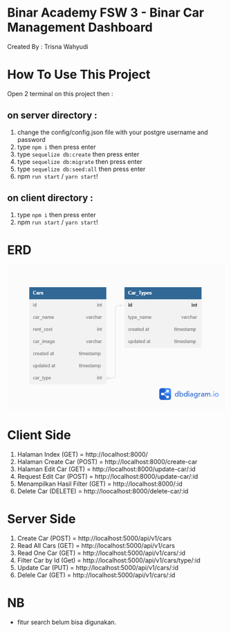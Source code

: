 # Binar Academy FSW 3 - Binar Car Management Dashboard

Created By : Trisna Wahyudi

# How To Use This Project

Open 2 terminal on this project then :

## on server directory :

1. change the config/config.json file with your postgre username and password
2. type `npm i` then press enter
3. type `sequelize db:create` then press enter
4. type `sequelize db:migrate` then press enter
5. type `sequelize db:seed:all` then press enter
6. npm `run start` / `yarn start`!

## on client directory :

1. type `npm i` then press enter
2. npm `run start` / `yarn start`!

# ERD

![dbdiagram](./ERD.png)

# Client Side

1. Halaman Index (GET) = http://localhost:8000/
2. Halaman Create Car (POST) = http://localhost:8000/create-car
3. Halaman Edit Car (GET) = http://localhost:8000/update-car/:id
4. Request Edit Car (POST) = http://localhost:8000/update-car/:id
5. Menampilkan Hasil Filter (GET) = http://localhost:8000/:id
6. Delete Car (DELETE) = http://loocalhost:8000/delete-car/:id

# Server Side

1. Create Car (POST) = http://localhost:5000/api/v1/cars
2. Read All Cars (GET) = http://localhost:5000/api/v1/cars
3. Read One Car (GET) = http://localhost:5000/api/v1/cars/:id
4. Filter Car by Id (Get) = http://localhost:5000/api/v1/cars/type/:id
5. Update Car (PUT) = http://localhost:5000/api/v1/cars/:id
6. Delele Car (GET) = http://localhost:5000/api/v1/cars/:id

# NB

-   fitur search belum bisa digunakan.
